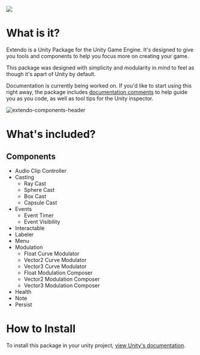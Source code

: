 ![](https://user-images.githubusercontent.com/48486387/201219933-95d5e4d5-51e5-4e4a-a1ec-a7eafd7babcd.png)

# What is it?

Extendo is a Unity Package for the Unity Game Engine. It's designed to give you tools and components to help you focus more on creating your game.

This package was designed with simplicity and modularity in mind to feel as though it's apart of Unity by default.

Documentation is currently being worked on. If you'd like to start using this right away, the package includes [documentation comments](https://learn.microsoft.com/en-us/dotnet/csharp/language-reference/language-specification/documentation-comments) to help guide you as you code, as well as tool tips for the Unity inspector.

![extendo-components-header](https://user-images.githubusercontent.com/48486387/204063687-c0163eae-b4da-4ebc-935b-ece26e5718b0.png)

# What's included?

## Components
- Audio Clip Controller
- Casting
  - Ray Cast
  - Sphere Cast
  - Box Cast
  - Capsule Cast
- Events
  - Event Timer
  - Event Visibility
- Interactable
- Labeler
- Menu
- Modulation
  - Float Curve Modulator
  - Vector2 Curve Modulator
  - Vector3 Curve Modulator
  - Float Modulation Composer
  - Vector2 Modulation Composer
  - Vector3 Modulation Composer
- Health
- Note
- Persist

# How to Install

To install this package in your unity project, [view Unity's documentation](https://docs.unity3d.com/Manual/upm-ui-giturl.html).
